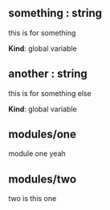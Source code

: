 <a name="something"></a>
## something : string
this is for something

**Kind**: global variable


<a name="another"></a>
## another : string
this is for something else

**Kind**: global variable


<a name="module_modules/one"></a>
## modules/one
module one yeah


<a name="module_modules/two"></a>
## modules/two
two is this one


